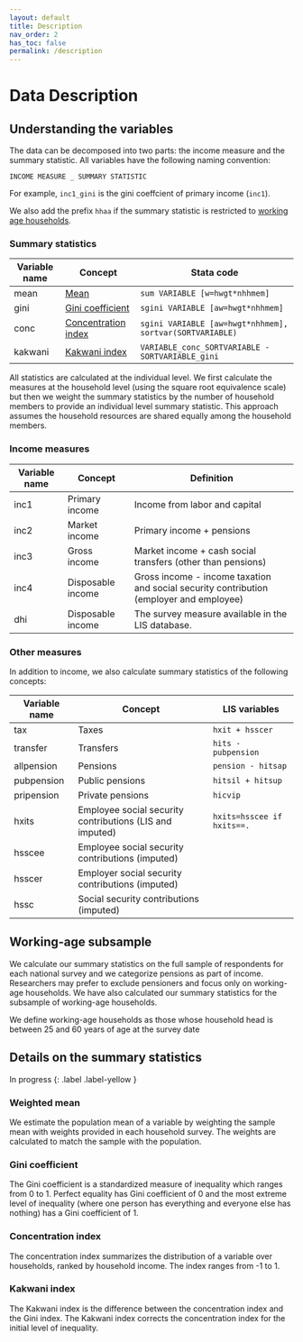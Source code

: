 ```yaml
---
layout: default
title: Description
nav_order: 2
has_toc: false
permalink: /description
---
```


# Data Description

## Understanding the variables

The data can be decomposed into two parts: the income measure and the summary statistic. All variables have the following naming convention:

`INCOME MEASURE _ SUMMARY STATISTIC`

For example, `inc1_gini` is the gini coeffcient of primary income (`inc1`).

We also add the prefix `hhaa` if the summary statistic is restricted to [working age households](#working-age-subsample).

### Summary statistics

| Variable name | Concept| Stata code |
|----|----|----|
| mean | [Mean](#weighted-mean) | `sum VARIABLE [w=hwgt*nhhmem]` |
| gini | [Gini coefficient](#gini-coefficient) | `sgini VARIABLE [aw=hwgt*nhhmem]` |
| conc | [Concentration index](#concentration-index) | `sgini VARIABLE [aw=hwgt*nhhmem], sortvar(SORTVARIABLE)` |
| kakwani | [Kakwani index](#kakwani-index) | `VARIABLE_conc_SORTVARIABLE - SORTVARIABLE_gini` |

All statistics are calculated at the individual level. We first calculate the measures at the household level (using the square root equivalence scale) but then we weight the summary statistics by the number of household members to provide an individual level summary statistic. This approach assumes the household resources are shared equally among the household members.

### Income measures

| Variable name | Concept | Definition |
|----|----|----|
| inc1 | Primary income | Income from labor and capital |  
| inc2 | Market income | Primary income + pensions |
| inc3 | Gross income | Market income + cash social transfers (other than pensions) |
| inc4 | Disposable income | Gross income - income taxation and social security contribution (employer and employee) |
| dhi | Disposable income | The survey measure available in the LIS database. |

### Other measures

In addition to income, we also calculate summary statistics of the following concepts:

| Variable name | Concept | LIS variables |
|----|----|----|
| tax | Taxes | `hxit + hsscer` |
| transfer | Transfers | `hits - pubpension` |
| allpension | Pensions | `pension - hitsap` |
| pubpension | Public pensions | `hitsil + hitsup` |
| pripension | Private pensions | `hicvip` |
| hxits| Employee social security contributions (LIS and imputed) | `hxits=hsscee if hxits==.` |
| hsscee | Employee social security contributions (imputed) | |
| hsscer | Employer social security contributions (imputed) | |
| hssc | Social security contributions (imputed) | |

## Working-age subsample

We calculate our summary statistics on the full sample of respondents for each national survey and we categorize pensions as part of income. Researchers may prefer to exclude pensioners and focus only on working-age households. We have also calculated our summary statistics for the subsample of working-age households.

We define working-age households as those whose household head is between 25 and 60 years of age at the survey date

## Details on the summary statistics

In progress
{: .label .label-yellow }

### Weighted mean

We estimate the population mean of a variable by weighting the sample mean with weights provided in each household survey. The weights are calculated to match the sample with the population.

### Gini coefficient

The Gini coefficient is a standardized measure of inequality which ranges from 0 to 1. Perfect equality has Gini coefficient of 0 and the most extreme level of inequality (where one person has everything and everyone else has nothing) has a Gini coefficient of 1.

### Concentration index

The concentration index summarizes the distribution of a variable over households, ranked by household income. The index ranges from -1 to 1.

### Kakwani index

The Kakwani index is the difference between the concentration index and the Gini index. The Kakwani index corrects the concentration index for the initial level of inequality.
